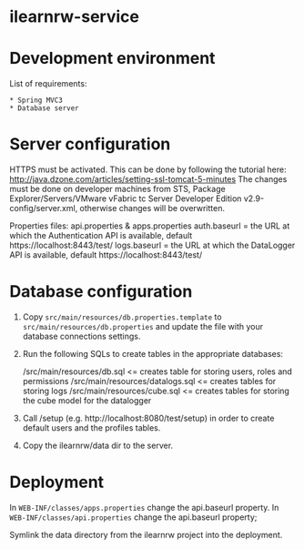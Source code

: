 ilearnrw-service
================

Development environment
=======================

List of requirements:

    * Spring MVC3
    * Database server

Server configuration
======================
HTTPS must be activated. This can be done by following the tutorial here: http://java.dzone.com/articles/setting-ssl-tomcat-5-minutes
The changes must be done on developer machines from STS, Package Explorer/Servers/VMware vFabric tc Server Developer Edition v2.9-config/server.xml, otherwise changes will be overwritten.

Properties files:
api.properties & apps.properties
auth.baseurl = the URL at which the Authentication API is available, default https://localhost:8443/test/
logs.baseurl = the URL at which the DataLogger API is available, default https://localhost:8443/test/

Database configuration
======================

1. Copy `src/main/resources/db.properties.template` to
`src/main/resources/db.properties` and update the file with your database
connections settings.


2. Run the following SQLs to create tables in the appropriate databases:

    /src/main/resources/db.sql  <= creates table for storing users, roles and permissions
    /src/main/resources/datalogs.sql <= creates tables for storing logs
	/src/main/resources/cube.sql <= creates tables for storing the cube model for the datalogger

3. Call /setup (e.g. http://localhost:8080/test/setup) in order to create default users 
   and the profiles tables.

4. Copy the ilearnrw/data dir to the server.

Deployment
==========

In `WEB-INF/classes/apps.properties` change the api.baseurl property.
In `WEB-INF/classes/api.properties` change the api.baseurl property;

Symlink the data directory from the ilearnrw project into the deployment.

